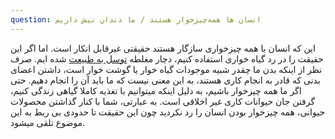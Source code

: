 ```yaml
---
question: انسان ها همه‌چیزخوار هستند / ما دندان نیش داریم
---
```

این که انسان با همه چیزخواری سازگار هستند حقیقتی غیرقابل انکار است. اما اگر این حقیقت را در رد گیاه خواری استفاده کنیم، دچار مغلطه [توسل به طبیعت] شده ایم. صرف نظر از اینکه بدن ما چقدر شبیه موجودات گیاه خوار یا گوشت خوار است، داشتن اعضای بدنی که قادر به انجام کاری هستند، به این معنی نیست که ما باید آن را انجام دهیم. حتی اگر ما همه چیزخوار باشیم، به دلیل اینکه میتوانیم با تغذیه کاملا گیاهی زندگی کنیم، گرفتن جان حیوانات کاری غیر اخلاقی است.
به عبارتی، شما با کنار گذاشتن محصولات حیوانی، همه چیزخوار بودن انسان را رد نکردید چون این حقیقت تا حدودی بی ربط به این موضوع تلقی میشود.

[توسل به طبیعت]: https://www.logicallyfallacious.com/logicalfallacies/Appeal-to-Nature
